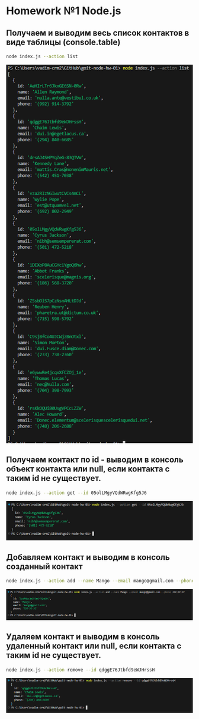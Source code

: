 # Homework №1 Node.js

## Получаем и выводим весь список контактов в виде таблицы (console.table)

```bash
node index.js --action list
```

![example-1](./assets/img-1.png)

## Получаем контакт по id - выводим в консоль объект контакта или null, если контакта с таким id не существует.

```bash
node index.js --action get --id 05olLMgyVQdWRwgKfg5J6
```

![example-2](./assets/img-2.png)

## Добавляем контакт и выводим в консоль созданный контакт

```bash
node index.js --action add --name Mango --email mango@gmail.com --phone 322-22-22
```

![example-3](./assets/img-3.png)

## Удаляем контакт и выводим в консоль удаленный контакт или null, если контакта с таким id не существует.

```bash
node index.js --action remove --id qdggE76Jtbfd9eWJHrssH
```

![example-4](./assets/img-4.png)
